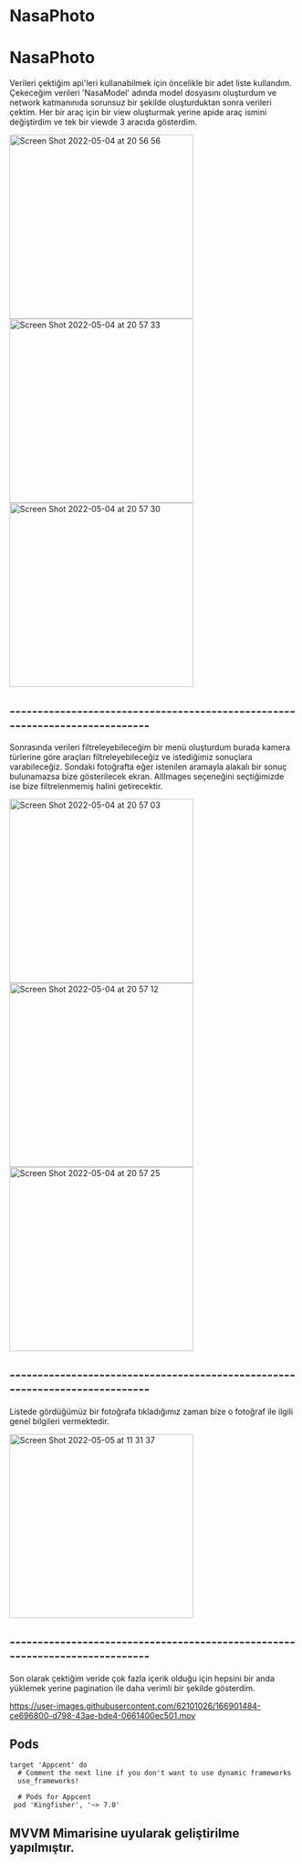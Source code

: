 # NasaPhoto

# NasaPhoto



Verileri çektiğim api'leri kullanabilmek için öncelikle bir adet liste kullandım. Çekeceğim verileri 'NasaModel' adında model dosyasını oluşturdum ve network katmanınıda sorunsuz bir şekilde oluşturduktan sonra verileri çektim. Her bir araç için bir view oluşturmak yerine apide araç ismini değiştirdim ve tek bir viewde 3 aracıda gösterdim.

<img width="322" alt="Screen Shot 2022-05-04 at 20 56 56" src="https://user-images.githubusercontent.com/62101026/166898074-3b4a4644-d95c-40de-85b3-6128684d1bf3.png"><img width="322" alt="Screen Shot 2022-05-04 at 20 57 33" src="https://user-images.githubusercontent.com/62101026/166898097-64c079b2-fc7a-4bee-a33e-b85cc6f66593.png"><img width="322" alt="Screen Shot 2022-05-04 at 20 57 30" src="https://user-images.githubusercontent.com/62101026/166898105-74377ba4-569c-4336-bd4f-5cfdcc5800a5.png">

## ----------------------------------------------------------------------------

Sonrasında verileri filtreleyebileceğim bir menü oluşturdum burada kamera türlerine göre araçları filtreleyebileceğiz ve istediğimiz sonuçlara varabileceğiz. Sondaki fotoğrafta eğer istenilen aramayla alakalı bir sonuç bulunamazsa bize gösterilecek ekran. AllImages seçeneğini seçtiğimizde ise bize filtrelenmemiş halini getirecektir.


<img width="322" alt="Screen Shot 2022-05-04 at 20 57 03" src="https://user-images.githubusercontent.com/62101026/166899058-ee98b5c8-dde8-494c-b50c-f8bcd9ee90e7.png"><img width="322" alt="Screen Shot 2022-05-04 at 20 57 12" src="https://user-images.githubusercontent.com/62101026/166899071-3072ad6c-ce64-4590-9053-386efda7215a.png"><img width="322" alt="Screen Shot 2022-05-04 at 20 57 25" src="https://user-images.githubusercontent.com/62101026/166899669-b9628a77-33e2-4fff-83d1-389d44b3cee2.png">

## ----------------------------------------------------------------------------

Listede gördüğümüz bir fotoğrafa tıkladığımız zaman bize o fotoğraf ile ilgili genel bilgileri vermektedir.

<img width="322" alt="Screen Shot 2022-05-05 at 11 31 37" src="https://user-images.githubusercontent.com/62101026/166900664-ad25e3e3-6619-49e4-b8ac-37c81e1864f8.png">

## ----------------------------------------------------------------------------

Son olarak çektiğim veride çok fazla içerik olduğu için hepsini bir anda yüklemek yerine pagination ile daha verimli bir şekilde gösterdim.

https://user-images.githubusercontent.com/62101026/166901484-ce696800-d798-43ae-bde4-0661400ec501.mov

## Pods
```
target 'Appcent' do
  # Comment the next line if you don't want to use dynamic frameworks
  use_frameworks!

  # Pods for Appcent
 pod 'Kingfisher', '~> 7.0'

```

## MVVM Mimarisine uyularak geliştirilme yapılmıştır.









